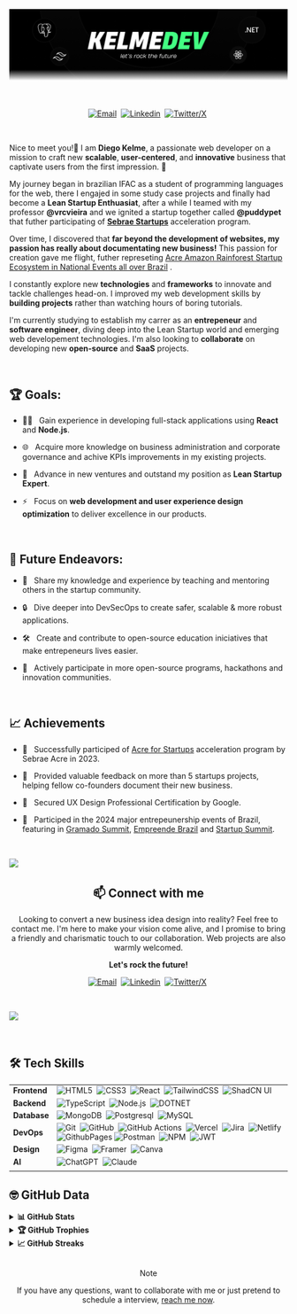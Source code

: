 <picture>
  <source srcset="https://github.com/kelmedev/kelmedev/blob/main/assets/banner-readme.png?raw=true" type="image/webp">
  <img src="https://github.com/kelmedev/kelmedev/blob/main/assets/banner-readme.png?raw=true" alt="Header">
</picture>
<br/><br/><br/>

<div align=center>

[![Email](https://img.shields.io/badge/-Email-000000?style=for-the-badge&logo=ProtonMail&logoColor=42FF82)](mailto:kelme.dev@pm.me)&nbsp;
[![Linkedin](https://img.shields.io/badge/-linkedin-000000?style=for-the-badge&logo=Linkedin&logoColor=42FF82)](https://www.linkedin.com/in/kelme)&nbsp;
[![Twitter/X](https://img.shields.io/badge/-Twitter%2fX-000000?style=for-the-badge&logo=x&logoColor=42FF82)](https://x.com/kelmedev)&nbsp;


</div>

<br>

Nice to meet you!👋 I am **Diego Kelme**, a passionate web developer on a mission to craft new **scalable**, **user-centered**, and **innovative** business that captivate users from the first impression. 🚀

My journey began in brazilian IFAC as a student of programming languages for the web, there I engajed in some study case projects and finally had become a **Lean Startup Enthuasiat**, after a while I teamed with my professor **@vrcvieira** and we ignited a startup together called **@puddypet** that futher participating of [**Sebrae Startups**](sebraestartups.com.br) acceleration program.

Over time, I discovered that **far beyond the development of websites, my passion has really about documentating new business!** This passion for creation gave me flight, futher represeting [Acre Amazon Rainforest Startup Ecosystem in National Events all over Brazil](https://www.ifac.edu.br/noticias/2024/julho/empresa-incubada-pelo-ifac-faz-exposicao-e-representa-o-acre-em-eventos-de-inovacao) .

I constantly explore new **technologies** and **frameworks** to innovate and tackle challenges head-on. I improved my web development skills by **building projects** rather than watching hours of boring tutorials.

I'm currently studying to establish my carrer as an  **entrepeneur** and **software engineer**, diving deep into the Lean Startup world and emerging web developement technologies. I'm also looking to **collaborate** on developing new **open-source** and **SaaS** projects.

<br>

## 🏆 Goals:

- 🧑‍💻 &nbsp; Gain experience in developing full-stack applications using **React** and **Node.js**.

- 🌐 &nbsp; Acquire more knowledge on business administration and corporate governance and achive KPIs improvements in my existing projects.

- 🚀 &nbsp; Advance in new ventures and outstand my position as **Lean Startup Expert**.

- ⚡ &nbsp; Focus on **web development and user experience design optimization** to deliver excellence in our products.

<br>

## 🚀 Future Endeavors:

- 🌟 &nbsp; Share my knowledge and experience by teaching and mentoring others in the startup community.

- 🔒 &nbsp; Dive deeper into DevSecOps to create safer, scalable & more robust applications.

- 🛠️ &nbsp; Create and contribute to open-source education iniciatives that make entrepeneurs lives easier.

- 🤝 &nbsp; Actively participate in more open-source programs, hackathons and innovation communities.

<br>

## 📈 Achievements

- 🎉 &nbsp; Successfully participed of [Acre for Startups](https://ac.agenciasebrae.com.br/inovacao-e-tecnologia/sebrae-impulsiona-startups-locais-com-programa-acre-for-startups/) acceleration program by Sebrae Acre in 2023.

- 🤝 &nbsp; Provided valuable feedback on more than 5 startups projects, helping fellow co-founders document their new business.

- 🏅 &nbsp; Secured UX Design Professional Certification by Google.

- 🌟 &nbsp; Participed in the 2024 major entrepeunership events of Brazil, featuring in [Gramado Summit](gramadosummit.com.br), [Empreende Brazil](empreendebrazil.com.br) and [Startup Summit](startupsummit.com.br).

<br>

![](https://user-images.githubusercontent.com/73097560/115834477-dbab4500-a447-11eb-908a-139a6edaec5c.gif)


<div align="center">
    
## 📫 Connect with me

Looking to convert a new business idea design into reality? Feel free to contact me. I'm here to make your vision come alive, and I promise to bring a friendly and charismatic touch to our collaboration. Web projects are also warmly welcomed.

**Let's rock the future!** 

[![Email](https://img.shields.io/badge/-Email-000000?style=for-the-badge&logo=ProtonMail&logoColor=42FF82)](mailto:kelme.dev@pm.me)&nbsp;
[![Linkedin](https://img.shields.io/badge/-linkedin-000000?style=for-the-badge&logo=Linkedin&logoColor=42FF82)](https://www.linkedin.com/in/kelme)&nbsp;
[![Twitter/X](https://img.shields.io/badge/-Twitter%2fX-000000?style=for-the-badge&logo=x&logoColor=42FF82)](https://x.com/kelmedev)&nbsp;

</div>
<br>

![](https://user-images.githubusercontent.com/73097560/115834477-dbab4500-a447-11eb-908a-139a6edaec5c.gif)

<br>



## 🛠️ Tech Skills

| | |
|----------|--------|
| **Frontend** | ![HTML5](https://img.shields.io/badge/-HTML5-E34F26?style=for-the-badge&logo=html5&logoColor=fff)&nbsp; ![CSS3](https://img.shields.io/badge/-CSS3-1572B6?style=for-the-badge&logo=css3)&nbsp; ![React](https://img.shields.io/badge/-React-000000?style=for-the-badge&logo=react&logoColor=61DAFB)&nbsp; ![TailwindCSS](https://img.shields.io/badge/-Tailwind_CSS-06B6D4?style=for-the-badge&logo=tailwind-css&logoColor=fff)&nbsp; ![ShadCN UI](https://img.shields.io/badge/ShadCN/UI-000000?style=for-the-badge&logo=shadcn/ui) |
| **Backend** | ![TypeScript](https://img.shields.io/badge/Typescript-3178C6?style=for-the-badge&logo=typescript&logoColor=white)&nbsp; ![Node.js](https://img.shields.io/badge/node.js-339933?style=for-the-badge&logo=nodedotjs&logoColor=white)&nbsp; ![DOTNET](https://img.shields.io/badge/c%23-512BD4?style=for-the-badge&logo=dotnet)&nbsp;  |
| **Database** | ![MongoDB](https://img.shields.io/badge/-MongoDB-47A248?style=for-the-badge&logo=mongodb&logoColor=white)&nbsp; ![Postgresql](https://img.shields.io/badge/Postgresql-4169E1?style=for-the-badge&logo=postgresql&logoColor=white)&nbsp; ![MySQL](https://img.shields.io/badge/mysql-4479A1?style=for-the-badge&logo=mysql&logoColor=white) |
| **DevOps** | ![Git](https://img.shields.io/badge/-Git-F05032?style=for-the-badge&logo=git&logoColor=white)&nbsp; ![GitHub](https://img.shields.io/badge/-GitHub-181717?style=for-the-badge&logo=github)&nbsp; ![GitHub Actions](https://img.shields.io/badge/github%20actions-2088FF?style=for-the-badge&logo=githubactions&logoColor=white)&nbsp; ![Vercel](https://img.shields.io/badge/vercel-000000?style=for-the-badge&logo=vercel)&nbsp; ![Jira](https://img.shields.io/badge/jira-0052CC?style=for-the-badge&logo=jira)&nbsp;  ![Netlify](https://img.shields.io/badge/netlify-00C7B7?style=for-the-badge&logo=netlify&logoColor=white)&nbsp; ![GithubPages](https://img.shields.io/badge/github%20pages-222222?style=for-the-badge&logo=github&logoColor=white)  ![Postman](https://img.shields.io/badge/-Postman-FF6C37?style=for-the-badge&logo=postman&logoColor=white)&nbsp; ![NPM](https://img.shields.io/badge/NPM-CB3837?style=for-the-badge&logo=npm&logoColor=white)&nbsp; ![JWT](https://img.shields.io/badge/JWT-000000?style=for-the-badge&logo=jsonwebtokens&logoColor=white) |
| **Design** | ![Figma](https://img.shields.io/badge/figma-F24E1E?style=for-the-badge&logo=figma&logoColor=white)&nbsp; ![Framer](https://img.shields.io/badge/Framer-0055FF?style=for-the-badge&logo=framer&logoColor=white)&nbsp; ![Canva](https://img.shields.io/badge/-Canva-00C4CC?style=for-the-badge&logo=canva&logoColor=white) |
| **AI** | ![ChatGPT](https://img.shields.io/badge/chatGPT-51786e?style=for-the-badge&logo=openai&logoColor=white)&nbsp; ![Claude](https://img.shields.io/badge/Anthropic's%20Claude-BBEEF1?style=for-the-badge&logo=anthropic&logoColor=black) |
| | |

## 🤓 GitHub Data

<details>
  <summary><b>📊 GitHub Stats</b></summary>
  <br />
  <img height="180em" src="https://github-readme-stats.vercel.app/api?username=kelmedev&bg_color=0D1117&title_color=f9826c&text_color=fdfdfd&icon_color=f9826c&show_icons=true&hide_border=true&&count_private=true&include_all_commits=true" />
  &nbsp;&nbsp;&nbsp;
  <img height="180em" src="https://github-readme-stats.vercel.app/api/top-langs/?username=kelmedev&bg_color=0D1117&title_color=f9826c&text_color=fdfdfd&show_icons=true&hide_border=true&layout=compact" />
</details>

<details>
  <summary><b>🏆 GitHub Trophies</b></summary>
  <br />
  <p align="center">
    <img src="https://github-profile-trophy.vercel.app/?username=kelmedev&row=1&column=6&margin-h=8&theme=darkhub&count_private=true&margin-w=15&no-frame=true" />
  </p>
</details>

<details>
  <summary><b>📈 GitHub Streaks</b></summary>
  <br />
  <p align="center">
    <img height="180em" src="https://github-readme-streak-stats.herokuapp.com/?user=kelmedev&theme=dark&hide_border=true&background=0D1117&stroke=0000&count_private=true&include_all_commits=true" />
    <img src="https://activity-graph.herokuapp.com/graph?username=kelmedev&count_private=true&hide_border=true&bg_color=0d1117&theme=github" />
  </p>
</details>

<div align="center">
  


<br>

> [!NOTE]  
> If you have any questions, want to collaborate with me or just pretend to schedule a interview, [reach me now](wa.me/5548991515420). 

<br>
